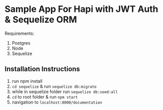 # Sample App For Hapi with JWT Auth & Sequelize ORM
Requirements:
1. Postgres
2. Node
3. Sequelize

## Installation Instructions

1. run npm install
2. `cd sequelize` & run `sequelize db:migrate`
3. while in sequelize folder run `sequelize db:seed:all`
4. `cd` to root folder & run `npm start`
5. navigation to `localhost:8000/documentation`
